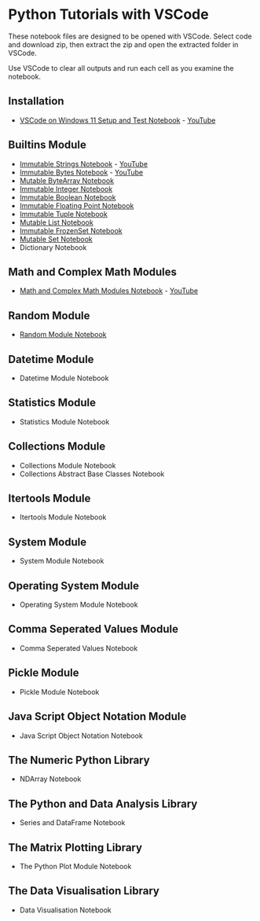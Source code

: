 # Python Tutorials with VSCode

These notebook files are designed to be opened with VSCode. Select code and download zip, then extract the zip and open the extracted folder in VSCode.

Use VSCode to clear all outputs and run each cell as you examine the notebook.

## Installation

* [VSCode on Windows 11 Setup and Test Notebook](./installation_windows/notebook.ipynb) - [YouTube](https://www.youtube.com/watch?v=5WSx5MCZ5w4)

## Builtins Module

* [Immutable Strings Notebook](./builtins_module_str/notebook.ipynb) - [YouTube](https://www.youtube.com/watch?v=RbcmotjzMO)
* [Immutable Bytes Notebook](./builtins_module_bytes/notebook.ipynb) - [YouTube](https://www.youtube.com/watch?v=HiKV2X0LuHo)
* [Mutable ByteArray Notebook](./builtins_module_bytearray/notebook.ipynb)
* [Immutable Integer Notebook](./builtins_module_int/notebook.ipynb)
* [Immutable Boolean Notebook](./builtins_module_bool/notebook.ipynb)
* [Immutable Floating Point Notebook](./builtins_module_float/notebook.ipynb)
* [Immutable Tuple Notebook](./builtins_module_tuple/notebook.ipynb)
* [Mutable List Notebook](./builtins_module_list/notebook.ipynb)
* [Immutable FrozenSet Notebook](./builtins_module_frozenset/notebook.ipynb)
* [Mutable Set Notebook](./builtins_module_set/notebook.ipynb)
* Dictionary Notebook

## Math and Complex Math Modules

* [Math and Complex Math Modules Notebook](./math_module/notebook.ipynb) - [YouTube](https://www.youtube.com/watch?v=lUUWlRSQt9s)

## Random Module

* [Random Module Notebook](./random_module/notebook.ipynb)

## Datetime Module

* Datetime Module Notebook

## Statistics Module

* Statistics Module Notebook

## Collections Module

* Collections Module Notebook
* Collections Abstract Base Classes Notebook

## Itertools Module

* Itertools Module Notebook

## System Module

* System Module Notebook

## Operating System Module

* Operating System Module Notebook

## Comma Seperated Values Module

* Comma Seperated Values Notebook

## Pickle Module

* Pickle Module Notebook

## Java Script Object Notation Module

* Java Script Object Notation Notebook

## The Numeric Python Library

* NDArray Notebook

## The Python and Data Analysis Library

* Series and DataFrame Notebook

## The Matrix Plotting Library

* The Python Plot Module Notebook

## The Data Visualisation Library

* Data Visualisation Notebook
